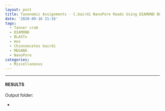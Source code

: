 ```yaml
---
layout: post
title: Taxonomic Assignments - C.bairdi NanoPore Reads Using DIAMOND BLASTx on Mox and MEGAN6 daa2rma on swoose
date: '2020-09-16 21:16'
tags: 
  - Tanner crab
  - DIAMOND
  - BLASTx
  - mox
  - Chionoecetes bairdi
  - MEGAN6
  - NanoPore
categories: 
  - Miscellaneous
---
```




---

#### RESULTS

Output folder:

- []()


